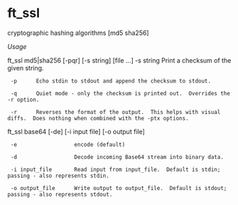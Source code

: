 # ft_ssl
cryptographic hashing algorithms [md5 sha256]

*Usage*

ft_ssl md5|sha256 [-pqr] [-s string] [file ...]
     -s string
             Print a checksum of the given string.

     -p      Echo stdin to stdout and append the checksum to stdout.

     -q      Quiet mode - only the checksum is printed out.  Overrides the -r option.

     -r      Reverses the format of the output.  This helps with visual diffs.  Does nothing when combined with the -ptx options.

ft_ssl base64 [-de] [-i input file] [-o output file]

     -e                  encode (default)
    
     -d                  Decode incoming Base64 stream into binary data.
     
     -i input_file       Read input from input_file.  Default is stdin; passing - also represents stdin.

     -o output_file      Write output to output_file.  Default is stdout; passing - also represents stdout.
